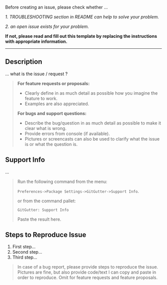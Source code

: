 Before creating an issue, please check whether ...

_1. TROUBLESHOOTING section in README can help to solve your problem._

_2. an open issue exists for your problem._

**If not, please read and fill out this template by replacing the instructions with appropriate information.**

---


## Description

... what is the issue / request ?

>
> **For feature requests or proposals:**
>
> - Clearly define in as much detail as possible how you imagine the feature to work.
> - Examples are also appreciated.
>
> **For bugs and support questions:**
>
> - Describe the bug/question in as much detail as possible to make it clear what is wrong.
> - Provide errors from console (if available).
> - Pictures or screencasts can also be used to clarify what the issue is or what the question is.


## Support Info

...

> Run the following command from the menu:
>
>   `Preferences->Package Settings->GitGutter->Support Info`.
>
> or from the command pallet:
>
>   `GitGutter: Support Info`
>
> Paste the result here.


## Steps to Reproduce Issue

1. First step...
2. Second step...
3. Third step...

> In case of a bug report, please provide steps to reproduce the issue. Pictures are fine, but also provide code/text I can copy and paste in order to reproduce. Omit for feature requests and feature proposals.
